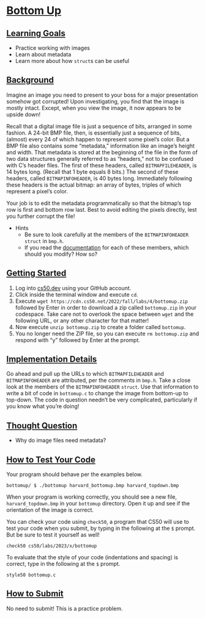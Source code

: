 # [Bottom Up](#bottom-up)

## [Learning Goals](#learning-goals)

- Practice working with images
- Learn about metadata
- Learn more about how `struct`s can be useful

## [Background](#background)

Imagine an image you need to present to your boss for a major
presentation somehow got corrupted! Upon investigating, you find that
the image is mostly intact. Except, when you view the image, it now
appears to be upside down!

Recall that a digital image file is just a sequence of bits, arranged in
some fashion. A 24-bit BMP file, then, is essentially just a sequence of
bits, (almost) every 24 of which happen to represent some pixel’s color.
But a BMP file also contains some “metadata,” information like an
image’s height and width. That metadata is stored at the beginning of
the file in the form of two data structures generally referred to as
“headers,” not to be confused with C’s header files. The first of these
headers, called `BITMAPFILEHEADER`, is 14 bytes long. (Recall that 1
byte equals 8 bits.) The second of these headers, called
`BITMAPINFOHEADER`, is 40 bytes long. Immediately following these
headers is the actual bitmap: an array of bytes, triples of which
represent a pixel’s color.

Your job is to edit the metadata programmatically so that the bitmap’s
top row is first and bottom row last. Best to avoid editing the pixels
directly, lest you further corrupt the file!

- Hints
  - Be sure to look carefully at the members of the `BITMAPINFOHEADER`
    `struct` in `bmp.h`.
  - If you read the
    [documentation](https://learn.microsoft.com/en-us/previous-versions//dd183376(v=vs.85))
    for each of these members, which should you modify? How so?

## [Getting Started](#getting-started)

1.  Log into [cs50.dev](https://cs50.dev/) using your GitHub account.
2.  Click inside the terminal window and execute `cd`.
3.  Execute `wget https://cdn.cs50.net/2022/fall/labs/4/bottomup.zip`
    followed by Enter in order to download a zip called `bottomup.zip`
    in your codespace. Take care not to overlook the space between
    `wget` and the following URL, or any other character for that
    matter!
4.  Now execute `unzip bottomup.zip` to create a folder called
    `bottomup`.
5.  You no longer need the ZIP file, so you can execute
    `rm bottomup.zip` and respond with “y” followed by Enter at the
    prompt.

## [Implementation Details](#implementation-details)

Go ahead and pull up the URLs to which `BITMAPFILEHEADER` and
`BITMAPINFOHEADER` are attributed, per the comments in `bmp.h`. Take a
close look at the members of the `BITMAPINFOHEADER` `struct`. Use that
information to write a bit of code in `bottomup.c` to change the image
from bottom-up to top-down. The code in question needn’t be very
complicated, particularly if you know what you’re doing!

## [Thought Question](#thought-question)

- Why do image files need metadata?

## [How to Test Your Code](#how-to-test-your-code)

Your program should behave per the examples below.

``` highlight
bottomup/ $ ./bottomup harvard_bottomup.bmp harvard_topdown.bmp
```

When your program is working correctly, you should see a new file,
`harvard_topdown.bmp` in your `bottomup` directory. Open it up and see
if the orientation of the image is correct.

You can check your code using `check50`, a program that CS50 will use to
test your code when you submit, by typing in the following at the `$`
prompt. But be sure to test it yourself as well!

``` highlight
check50 cs50/labs/2023/x/bottomup
```

To evaluate that the style of your code (indentations and spacing) is
correct, type in the following at the `$` prompt.

``` highlight
style50 bottomup.c
```

## [How to Submit](#how-to-submit)

No need to submit! This is a practice problem.
